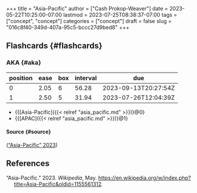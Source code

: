+++
title = "Asia-Pacific"
author = ["Cash Prokop-Weaver"]
date = 2023-05-22T10:25:00-07:00
lastmod = 2023-07-25T08:38:37-07:00
tags = ["concept", "concept"]
categories = ["concept"]
draft = false
slug = "016c8f40-349d-407a-95c5-bccc27d9bed8"
+++

## Flashcards {#flashcards}


### AKA {#aka}

| position | ease | box | interval | due                  |
|----------|------|-----|----------|----------------------|
| 0        | 2.05 | 6   | 56.28    | 2023-09-13T20:27:54Z |
| 1        | 2.50 | 5   | 31.94    | 2023-07-26T12:04:39Z |

-   {{[Asia-Pacific]({{< relref "asia_pacific.md" >}})}@0}
-   {{[APAC]({{< relref "asia_pacific.md" >}})}@1}


#### Source {#source}

(<a href="#citeproc_bib_item_1">“Asia-Pacific” 2023</a>)

## References

<style>.csl-entry{text-indent: -1.5em; margin-left: 1.5em;}</style><div class="csl-bib-body">
  <div class="csl-entry"><a id="citeproc_bib_item_1"></a>“Asia-Pacific.” 2023. <i>Wikipedia</i>, May. <a href="https://en.wikipedia.org/w/index.php?title=Asia-Pacific&oldid=1155561312">https://en.wikipedia.org/w/index.php?title=Asia-Pacific&#38;oldid=1155561312</a>.</div>
</div>
